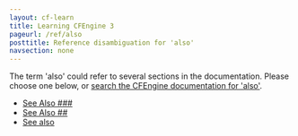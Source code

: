 ```yaml
---
layout: cf-learn
title: Learning CFEngine 3
pageurl: /ref/also
posttitle: Reference disambiguation for 'also'
navsection: none
---
```


The term 'also' could refer to several sections in the documentation. Please choose one below, or
[search the CFEngine documentation for 'also'](http://cfengine.com/docs/latest/search.html?q=also).

- [See Also \#\#\#](http://cfengine.com/docs/latest/enterprise-cfengine-guide-design-center.html#see-also-###)
- [See Also \#\#](http://cfengine.com/docs/latest/guide-writing-and-serving-policy.html#see-also-##)
- [See also](http://cfengine.com/docs/latest/guide-installation-and-configuration-general-installation-common_next_steps.html#see-also)
